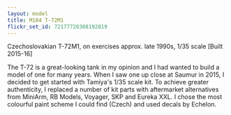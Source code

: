 ```yaml
---
layout: model
title: M184 T-72M1
flickr_set_id: 72177720308192819
---
```


Czechoslovakian T-72M1, on exercises approx. late 1990s, 1/35 scale
[Built 2015-16]

The T-72 is a great-looking tank in my opinion and I had wanted to build a model of one for many years. When I saw one up close at Saumur in 2015, I decided to get started with Tamiya&#39;s 1/35 scale kit. To achieve greater authenticity, I replaced a number of kit parts with aftermarket alternatives from MiniArm, RB Models, Voyager, SKP and Eureka XXL. I chose the most colourful paint scheme I could find (Czech) and used decals by Echelon.


